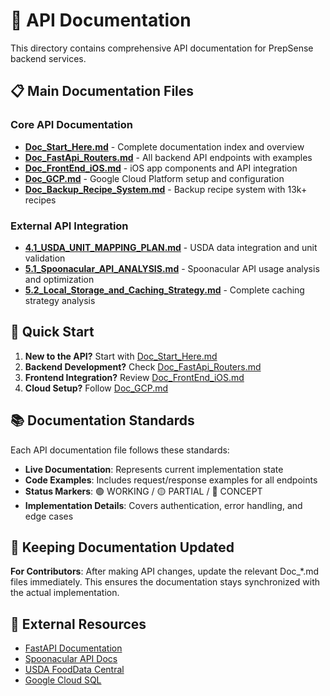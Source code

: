 # 🔌 API Documentation

This directory contains comprehensive API documentation for PrepSense backend services.

## 📋 Main Documentation Files

### Core API Documentation
- **[Doc_Start_Here.md](./Doc_Start_Here.md)** - Complete documentation index and overview
- **[Doc_FastApi_Routers.md](./Doc_FastApi_Routers.md)** - All backend API endpoints with examples  
- **[Doc_FrontEnd_iOS.md](./Doc_FrontEnd_iOS.md)** - iOS app components and API integration
- **[Doc_GCP.md](./Doc_GCP.md)** - Google Cloud Platform setup and configuration
- **[Doc_Backup_Recipe_System.md](./Doc_Backup_Recipe_System.md)** - Backup recipe system with 13k+ recipes

### External API Integration
- **[4.1_USDA_UNIT_MAPPING_PLAN.md](./4.1_USDA_UNIT_MAPPING_PLAN.md)** - USDA data integration and unit validation
- **[5.1_Spoonacular_API_ANALYSIS.md](./5.1_Spoonacular_API_ANALYSIS.md)** - Spoonacular API usage analysis and optimization
- **[5.2_Local_Storage_and_Caching_Strategy.md](./5.2_Local_Storage_and_Caching_Strategy.md)** - Complete caching strategy analysis

## 🎯 Quick Start

1. **New to the API?** Start with [Doc_Start_Here.md](./Doc_Start_Here.md)
2. **Backend Development?** Check [Doc_FastApi_Routers.md](./Doc_FastApi_Routers.md)  
3. **Frontend Integration?** Review [Doc_FrontEnd_iOS.md](./Doc_FrontEnd_iOS.md)
4. **Cloud Setup?** Follow [Doc_GCP.md](./Doc_GCP.md)

## 📚 Documentation Standards

Each API documentation file follows these standards:
- **Live Documentation**: Represents current implementation state
- **Code Examples**: Includes request/response examples for all endpoints
- **Status Markers**: 🟢 WORKING / 🟡 PARTIAL / 🔴 CONCEPT
- **Implementation Details**: Covers authentication, error handling, and edge cases

## 🔄 Keeping Documentation Updated

**For Contributors**: After making API changes, update the relevant Doc_*.md files immediately. This ensures the documentation stays synchronized with the actual implementation.

## 📖 External Resources

- [FastAPI Documentation](https://fastapi.tiangolo.com/)
- [Spoonacular API Docs](https://spoonacular.com/food-api/docs)
- [USDA FoodData Central](https://fdc.nal.usda.gov/api-guide.html)
- [Google Cloud SQL](https://cloud.google.com/sql/docs)